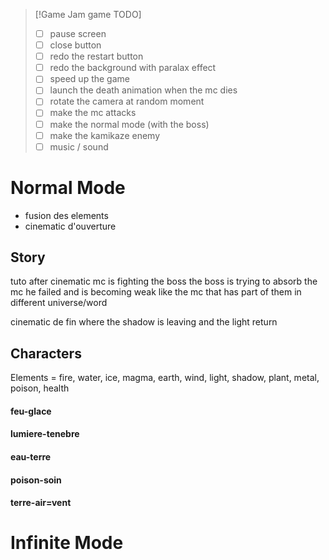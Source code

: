 
 > [!Game Jam game TODO] 
 > - [ ] pause screen
 > - [ ] close button
 > - [ ] redo the restart button
 > - [ ] redo the background with paralax effect
 > - [ ] speed up the game
> - [ ] launch the death animation when the mc dies
> - [ ] rotate the camera at random moment
> - [ ] make the mc attacks
> - [ ] make the normal mode (with the boss)
> - [ ] make the kamikaze enemy
> - [ ] music / sound


# Normal Mode

- fusion des elements
- cinematic d'ouverture

## Story
tuto after cinematic
mc is fighting the boss
the boss is trying to absorb the mc
he failed and is becoming weak like the mc that has part of them in different universe/word


cinematic de fin where the shadow is leaving and the light return
## Characters
Elements = fire, water, ice, magma, earth, wind, light, shadow, plant, metal, poison, health
#### feu-glace

#### lumiere-tenebre

#### eau-terre

#### poison-soin

#### terre-air=vent
# Infinite Mode
